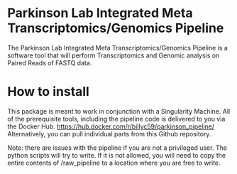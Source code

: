 # Parkinson Lab Integrated Meta Transcriptomics/Genomics Pipeline
The Parkinson Lab Integrated Meta Transcriptomics/Genomics Pipeline is a software tool that will perform Transcriptomics and Genomic analysis
on Paired Reads of FASTQ data.

# How to install
This package is meant to work in conjunction with a Singularity Machine.  All of the prerequisite tools, including the pipeline code
is delivered to you via the Docker Hub. https://hub.docker.com/r/billyc59/parkinson_pipeline/
Alternatively, you can pull individual parts from this Github repository.

Note:  there are issues with the pipeline if you are not a privileged user.  The python scripts will try to write.  If it is not allowed, you
will need to copy the entire contents of /raw_pipeline to a location where you are free to write.

